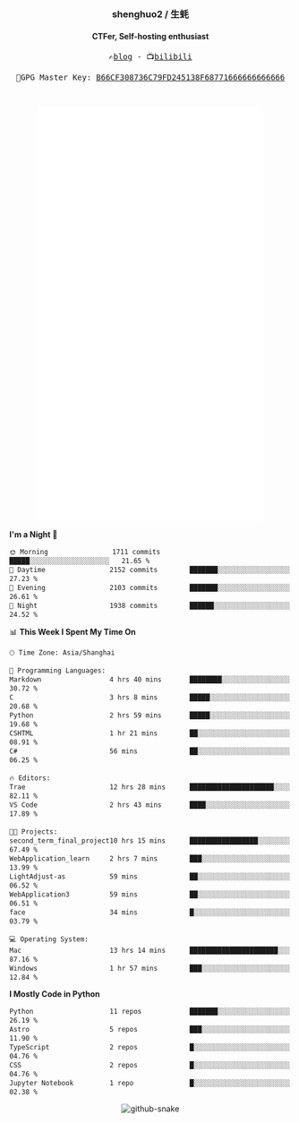 <h3 align="center"> shenghuo2 / 生蚝 </h3>
<h4 align="center" >CTFer, Self-hosting enthusiast</h3>


<p align="center">
  <samp>
    ✍️<a href="https://blog.shenghuo2.top/">blog</a> -
    📺<a href="https://space.bilibili.com/85894935">bilibili</a>
  </samp>
</p>
<p align="center">
  <samp>
     🔐GPG Master Key: <a align="center" href="https://github.com/shenghuo2.gpg">B66CF308736C79FD245138F68771666666666666</a>
  </samp>
</p>
<br>
<p align="center">
  <a href="https://github.com/shenghuo2">
    <img width="400" align="top" src="https://github.com/shenghuo2/shenghuo2/blob/main/metrics.left.svg" />
  </a>
  <a href="https://github.com/shenghuo2">
    <img width="400" align="top" src="https://github.com/shenghuo2/shenghuo2/blob/main/metrics.right.svg" />
  </a>
</p>


<!--START_SECTION:waka-->
**I'm a Night 🦉** 

```text
🌞 Morning                1711 commits        █████░░░░░░░░░░░░░░░░░░░░   21.65 % 
🌆 Daytime                2152 commits        ███████░░░░░░░░░░░░░░░░░░   27.23 % 
🌃 Evening                2103 commits        ███████░░░░░░░░░░░░░░░░░░   26.61 % 
🌙 Night                  1938 commits        ██████░░░░░░░░░░░░░░░░░░░   24.52 % 
```


📊 **This Week I Spent My Time On** 

```text
🕑︎ Time Zone: Asia/Shanghai

💬 Programming Languages: 
Markdown                 4 hrs 40 mins       ████████░░░░░░░░░░░░░░░░░   30.72 % 
C                        3 hrs 8 mins        █████░░░░░░░░░░░░░░░░░░░░   20.68 % 
Python                   2 hrs 59 mins       █████░░░░░░░░░░░░░░░░░░░░   19.68 % 
CSHTML                   1 hr 21 mins        ██░░░░░░░░░░░░░░░░░░░░░░░   08.91 % 
C#                       56 mins             ██░░░░░░░░░░░░░░░░░░░░░░░   06.25 % 

🔥 Editors: 
Trae                     12 hrs 28 mins      █████████████████████░░░░   82.11 % 
VS Code                  2 hrs 43 mins       ████░░░░░░░░░░░░░░░░░░░░░   17.89 % 

🐱‍💻 Projects: 
second_term_final_project10 hrs 15 mins      █████████████████░░░░░░░░   67.49 % 
WebApplication_learn     2 hrs 7 mins        ███░░░░░░░░░░░░░░░░░░░░░░   13.99 % 
LightAdjust-as           59 mins             ██░░░░░░░░░░░░░░░░░░░░░░░   06.52 % 
WebApplication3          59 mins             ██░░░░░░░░░░░░░░░░░░░░░░░   06.51 % 
face                     34 mins             █░░░░░░░░░░░░░░░░░░░░░░░░   03.79 % 

💻 Operating System: 
Mac                      13 hrs 14 mins      ██████████████████████░░░   87.16 % 
Windows                  1 hr 57 mins        ███░░░░░░░░░░░░░░░░░░░░░░   12.84 % 
```

**I Mostly Code in Python** 

```text
Python                   11 repos            ███████░░░░░░░░░░░░░░░░░░   26.19 % 
Astro                    5 repos             ███░░░░░░░░░░░░░░░░░░░░░░   11.90 % 
TypeScript               2 repos             █░░░░░░░░░░░░░░░░░░░░░░░░   04.76 % 
CSS                      2 repos             █░░░░░░░░░░░░░░░░░░░░░░░░   04.76 % 
Jupyter Notebook         1 repo              █░░░░░░░░░░░░░░░░░░░░░░░░   02.38 % 
```




<!--END_SECTION:waka-->


<div align="center">
  <picture>
    <source media="(prefers-color-scheme: dark)" srcset="https://gist.githubusercontent.com/shenghuo2/bfce20b14ab0484cef03bae6e60e0b3a/raw/github-snake-dark.svg" />
    <source media="(prefers-color-scheme: light)" srcset="https://gist.githubusercontent.com/shenghuo2/bfce20b14ab0484cef03bae6e60e0b3a/raw/github-snake.svg" />
    <img alt="github-snake" src="https://gist.githubusercontent.com/shenghuo2/bfce20b14ab0484cef03bae6e60e0b3a/raw/github-snake.svg" />
  </picture>
</div>

<!--
**shenghuo2/shenghuo2** is a ✨ _special_ ✨ repository because its `README.md` (this file) appears on your GitHub profile.

Here are some ideas to get you started:

- 🔭 I’m currently working on ...
- 🌱 I’m currently learning ...
- 👯 I’m looking to collaborate on ...
- 🤔 I’m looking for help with ...
- 💬 Ask me about ...
- 📫 How to reach me: ...
- 😄 Pronouns: ...
- ⚡ Fun fact: ...
-->
